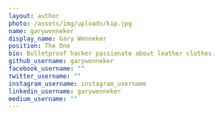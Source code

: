 ```yaml
---
layout: author
photo: /assets/img/uploads/kip.jpg
name: garywenneker
display_name: Gary Wenneker
position: The One
bio: Bulletproof hacker passionate about leather clothes.
github_username: garywenneker
facebook_username: ""
twitter_username: ""
instagram_username: instagram_username
linkedin_username: garywenneker
medium_username: ""
---
```

